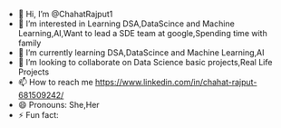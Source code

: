 - 👋 Hi, I’m @ChahatRajput1
- 👀 I’m interested in Learning DSA,DataScince and Machine Learning,AI,Want to lead a SDE team at google,Spending time with family
- 🌱 I’m currently learning DSA,DataScince and Machine Learning,AI
- 💞️ I’m looking to collaborate on Data Science basic projects,Real Life Projects
- 📫 How to reach me https://www.linkedin.com/in/chahat-rajput-681509242/
- 😄 Pronouns: She,Her
- ⚡ Fun fact: 

<!---
ChahatRajput1/ChahatRajput1 is a ✨ special ✨ repository because its `README.md` (this file) appears on your GitHub profile.
You can click the Preview link to take a look at your changes.
--->
